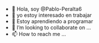 - 👋 Hola, soy @Pablo-Peralta6
- 👀 yo estoy interesado en trabajar
- 🌱 Estoy aprendiendo a programar
- 💞️ I’m looking to collaborate on ...
- 📫 How to reach me ...

<!---
Pablo-Peralta6/Pablo-Peralta6 is a ✨ special ✨ repository because its `README.md` (this file) appears on your GitHub profile.
You can click the Preview link to take a look at your changes.
--->
